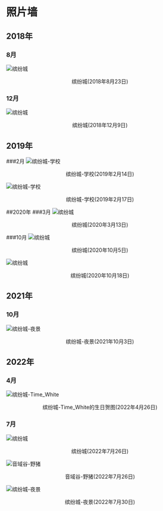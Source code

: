 ﻿# 照片墙
## 2018年
### 8月
![缤纷城](image/cc-2018-08-23_15.25.42.png)
<p align="center">缤纷城(2018年8月23日)</p>

### 12月
![缤纷城](image/cc-2018-12-09_15.57.29.png)
<p align="center">缤纷城(2018年12月9日)</p>

## 2019年
###2月
![缤纷城-学校](image/cc-2019-02-14_22.28.20.png)
<p align="center">缤纷城-学校(2019年2月14日)</p>

![缤纷城-学校](image/cc-2020-02-17_19.15.26.png)
<p align="center">缤纷城-学校(2019年2月17日)</p>

##2020年
###3月
![缤纷城](image/cc-2020-03-13_14.46.57.png)
<p align="center">缤纷城(2020年3月13日)</p>

###10月
![缤纷城](image/cc-2020-10-05_14.50.29.png)
<p align="center">缤纷城(2020年10月5日)</p>

![缤纷城](image/cc-2020-10-18_20.29.39.png)
<p align="center">缤纷城(2020年10月18日)</p>

## 2021年
### 10月
![缤纷城-夜景](image/cc-2021-10-03_20.59.11.png)
<p align="center">缤纷城-夜景(2021年10月3日)</p>

## 2022年
### 4月
![缤纷城-Time_White](image/cc-2022-04-26_22.43.18.png)
<p align="center">缤纷城-Time_White的生日贺图(2022年4月26日)</p>

### 7月
![缤纷城](image/cc.png)
<p align="center">缤纷城(2022年7月26日)</p>

![音域谷-野猪](image/野猪.png)
<p align="center">音域谷-野猪(2022年7月26日)</p>

![缤纷城-夜景](image/cc-2022-07-30_02.12.49.png)
<p align="center">缤纷城-夜景(2022年7月30日)</p>
